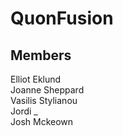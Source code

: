 # QuonFusion

## Members 
 Elliot Eklund<br/>
 Joanne Sheppard<br/>
 Vasilis Stylianou <br/>
 Jordi _ <br/>
 Josh Mckeown

 
